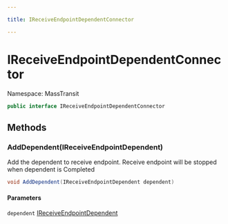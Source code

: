 ```yaml
---

title: IReceiveEndpointDependentConnector

---
```


# IReceiveEndpointDependentConnector

Namespace: MassTransit

```csharp
public interface IReceiveEndpointDependentConnector
```

## Methods

### **AddDependent(IReceiveEndpointDependent)**

Add the dependent to receive endpoint. Receive endpoint will be stopped when dependent is Completed

```csharp
void AddDependent(IReceiveEndpointDependent dependent)
```

#### Parameters

`dependent` [IReceiveEndpointDependent](../masstransit-transports/ireceiveendpointdependent)<br/>
